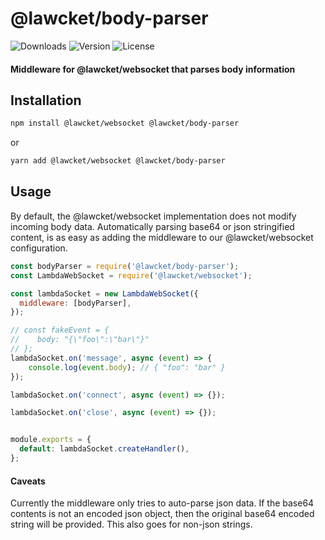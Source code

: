 # @lawcket/body-parser
![Downloads][link-download] ![Version][link-version] ![License][link-license]

#### Middleware for @lawcket/websocket that parses body information

## Installation

```sh
npm install @lawcket/websocket @lawcket/body-parser
```
or
```sh
yarn add @lawcket/websocket @lawcket/body-parser
```

## Usage

By default, the @lawcket/websocket implementation does not modify incoming body data. Automatically parsing base64 or json stringified content, is as easy as adding the middleware to our @lawcket/websocket configuration. 

```javascript
const bodyParser = require('@lawcket/body-parser');
const LambdaWebSocket = require('@lawcket/websocket');

const lambdaSocket = new LambdaWebSocket({
  middleware: [bodyParser],
});

// const fakeEvent = {
//    body: "{\"foo\":\"bar\"}"
// };
lambdaSocket.on('message', async (event) => {
    console.log(event.body); // { "foo": "bar" } 
});

lambdaSocket.on('connect', async (event) => {});

lambdaSocket.on('close', async (event) => {});


module.exports = {
  default: lambdaSocket.createHandler(),
};
```

#### Caveats

Currently the middleware only tries to auto-parse json data. If the base64 contents is not an encoded json object, then the original base64 encoded string will be provided. This also goes for non-json strings. 

[link-download]: https://img.shields.io/npm/dt/@lawcket/body-parser.svg
[link-version]: https://img.shields.io/npm/v/@lawcket/body-parser.svg
[link-license]: https://img.shields.io/npm/l/@lawcket/body-parser.svg